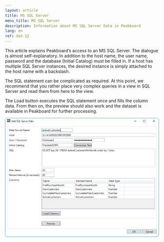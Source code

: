 ```yaml
---
layout: article
title: MS SQL Server
menu_title: MS SQL Server
description: Information about MS SQL Server Data in Peakboard
lang: en
ref: dat-12
---
```

This article explains Peakboard’s access to an MS SQL Server. The dialogue is almost self-explanatory. In addition to the host name, the user name, password and the database (Initial Catalog) must be filled in. If a host has multiple SQL Server instances, the desired instance is simply attached to the host name with a backslash.

The SQL statement can be complicated as required. At this point, we recommend that you rather place very complex queries in a view in SQL Server and read them from here to the view.

The Load button executes the SQL statement once and fills the column data. From then on, the preview should also work and the dataset is available in Peakboard for further processing.

![image_1](/assets/images/Data_Sources/MS_SQL/SQL01.png)

